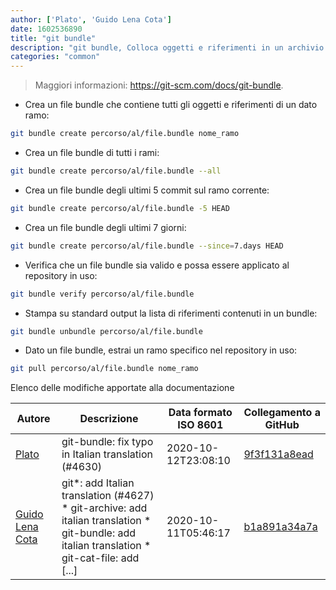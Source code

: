 ```yaml
---
author: ['Plato', 'Guido Lena Cota']
date: 1602536890
title: "git bundle"
description: "git bundle, Colloca oggetti e riferimenti in un archivio."
categories: "common"
---
```

> Maggiori informazioni: <https://git-scm.com/docs/git-bundle>.

- Crea un file bundle che contiene tutti gli oggetti e riferimenti di un dato ramo:

```bash
git bundle create percorso/al/file.bundle nome_ramo
```

- Crea un file bundle di tutti i rami:

```bash
git bundle create percorso/al/file.bundle --all
```

- Crea un file bundle degli ultimi 5 commit sul ramo corrente:

```bash
git bundle create percorso/al/file.bundle -5 HEAD
```

- Crea un file bundle degli ultimi 7 giorni:

```bash
git bundle create percorso/al/file.bundle --since=7.days HEAD
```

- Verifica che un file bundle sia valido e possa essere applicato al repository in uso:

```bash
git bundle verify percorso/al/file.bundle
```

- Stampa su standard output la lista di riferimenti contenuti in un bundle:

```bash
git bundle unbundle percorso/al/file.bundle
```

- Dato un file bundle, estrai un ramo specifico nel repository in uso:

```bash
git pull percorso/al/file.bundle nome_ramo
```
Elenco delle modifiche apportate alla documentazione


Autore | Descrizione | Data formato ISO 8601 | Collegamento a GitHub
------|-----|-----|-----
[Plato](mailto:platoo@outlook.it) | git-bundle: fix typo in Italian translation (#4630) | 2020-10-12T23:08:10 | [9f3f131a8ead](https://github.com/tldr-pages/tldr/commit/9f3f131a8eade0dd0404a647ab563643272b3c35)
[Guido Lena Cota](mailto:guido.lenacota@gmail.com) | git*: add Italian translation (#4627) * git-archive: add italian translation * git-bundle: add italian translation * git-cat-file: add [...] | 2020-10-11T05:46:17 | [b1a891a34a7a](https://github.com/tldr-pages/tldr/commit/b1a891a34a7a1d75b7b11fea3d9c3206713822f7)


